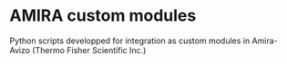 # AMIRA custom modules
Python scripts developped for integration as custom modules in Amira-Avizo (Thermo Fisher Scientific Inc.)
